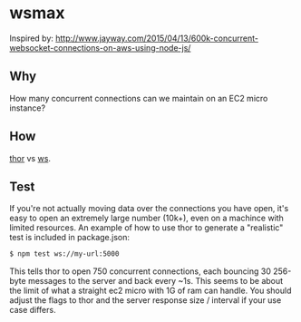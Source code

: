 # wsmax
Inspired by: http://www.jayway.com/2015/04/13/600k-concurrent-websocket-connections-on-aws-using-node-js/

## Why
How many concurrent connections can we maintain on an EC2 micro instance?

## How
[thor](https://github.com/observing/thor) vs [ws](https://github.com/websockets/ws).

## Test
If you're not actually moving data over the connections you have open, it's easy to open an extremely large number (10k+), even on a machince with limited resources. An example of how to use thor to generate a "realistic" test is included in package.json:

``` bash
$ npm test ws://my-url:5000
```

This tells thor to open 750 concurrent connections, each bouncing 30 256-byte messages to the server and back every ~1s. This seems to be about the limit of what a straight ec2 micro with 1G of ram can handle. You should adjust the flags to thor and the server response size / interval if your use case differs.
